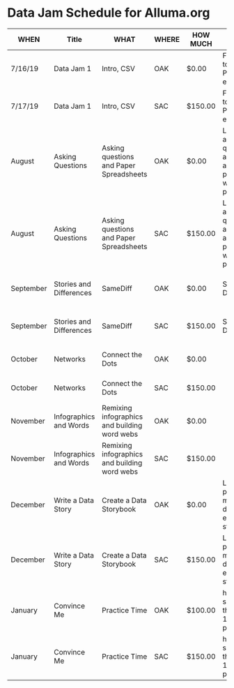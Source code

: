 # Data Jam Schedule for Alluma.org

|WHEN   |Title       |WHAT       |WHERE|HOW MUCH |NOTES                                   |EQUIPMENT                    |Sessions     |
|-------|------------|-----------|-----|---------|----------------------------------------|-----------------------------|-------------|
|7/16/19| Data Jam 1 | Intro, CSV|OAK  | $0.00    | First, intro to Data Program, 1 exercise|  Printouts, markers, craft materials | [Deconstructing](https://github.com/alluma/datajams/issues/1), [Sculpture](https://github.com/alluma/datajams/issues/2)        |
|7/17/19 | Data Jam 1 | Intro, CSV|SAC  | $150.00  | First, intro to Data Program, 1 exercise|  Printouts, markers, craft materials | [Deconstructing](https://github.com/alluma/datajams/issues/1), [Sculpture](https://github.com/alluma/datajams/issues/2)        |
| August | Asking Questions | Asking questions and Paper Spreadsheets |OAK  |$0.00    | Learning to ask questions about data and playing with a real paper table | Laptops, paper, pens, projector, large paper, markers,tape | [Questions](https://github.com/alluma/datajams/issues/3), [Paper](https://github.com/alluma/datajams/issues/4) |
| August | Asking Questions | Asking questions and Paper Spreadsheets |SAC  |$150.00  | Learning to ask questions about data and playing with a real paper table | Laptops, paper, pens, projector, large paper, markers,tape | [Questions](https://github.com/alluma/datajams/issues/3), [Paper](https://github.com/alluma/datajams/issues/4) |
| September | Stories and Differences |SameDiff |OAK  |$0.00    | Stories and Differences | Projector, large paper, crayons/markers, laptops, tape | [Story](https://databasic.io/en/culture/sketch-a-story),[SameDiff](https://databasic.io/en/samediff/) |
| September | Stories and Differences  | SameDiff |SAC  |$150.00  | Stories and Differences | Projector, large paper, crayons/markers, laptops, tape | [Story](https://databasic.io/en/culture/sketch-a-story),[SameDiff](https://databasic.io/en/samediff/) |
| October | Networks| Connect the Dots |OAK  |$0.00    | | Laptops, projector, handouts  | [Network](https://databasic.io/en/culture/connections) |
| October | Networks| Connect the Dots |SAC  |$150.00  | |  Laptops, projector, handouts | [Network](https://databasic.io/en/culture/connections) |
| November |Infographics and Words |Remixing infographics and building word webs |OAK  |$0.00    | | Handouts, big paper, sticky notes, markers | [Infographics](https://github.com/we-are-alluma/datajams/issues/7),[Word Web](https://github.com/we-are-alluma/datajams/issues/8) |
| November |Infographics and Words |Remixing infographics and building word webs |SAC  |$150.00  | | Handouts, big paper, sticky notes, markers | [Infographics](https://github.com/we-are-alluma/datajams/issues/7),[Word Web](https://github.com/we-are-alluma/datajams/issues/8)|
| December |Write a Data Story |Create a Data Storybook |OAK  |$0.00    | Large paper, markers, dataset, example storybook |         |[Data Storybook](https://github.com/we-are-alluma/datajams/issues/10) |
| December |Write a Data Story |Create a Data Storybook |SAC  |$150.00  | Large paper, markers, dataset, example storybook |         |[Data Storybook](https://github.com/we-are-alluma/datajams/issues/10) |
| January |Convince Me |Practice Time |OAK  |$100.00  |handouts, space in the room, 10ppl min, projector |         | [Convince Me](https://github.com/we-are-alluma/datajams/issues/9) |
| January |Convince Me |Practice Time |SAC  |$150.00  | handouts, space in the room, 10ppl min, projector |         | [Convince Me](https://github.com/we-are-alluma/datajams/issues/9)|
